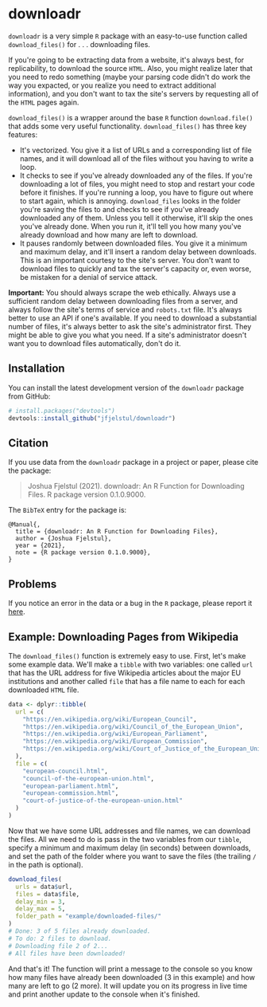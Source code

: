 
# downloadr

`downloadr` is a very simple `R` package with an easy-to-use function called `download_files()` for . . .  downloading files. 

If you're going to be extracting data from a website, it's always best, for replicability, to download the source `HTML`. Also, you might realize later that you need to redo something (maybe your parsing code didn't do work the way you expacted, or you realize you need to extract additional information), and you don't want to tax the site's servers by requesting all of the `HTML` pages again. 

`download_files()` is a wrapper around the base `R` function `download.file()` that adds some very useful functionality. `download_files()` has three key features:

- It's vectorized. You give it a list of URLs and a corresponding list of file names, and it will download all of the files without you having to write a loop. 
- It checks to see if you've already downloaded any of the files. If you're downloading a lot of files, you might need to stop and restart your code before it finishes. If you're running a loop, you have to figure out where to start again, which is annoying. `download_files` looks in the folder you're saving the files to and checks to see if you've already downloaded any of them. Unless you tell it otherwise, it'll skip the ones you've already done. When you run it, it'll tell you how many you've already download and how many are left to download. 
- It pauses randomly between downloaded files. You give it a minimum and maximum delay, and it'll insert a random delay between downloads. This is an important courtesy to the site's server. You don't want to download files to quickly and tax the server's capacity or, even worse, be mistaken for a denial of service attack. 

**Important:** You should always scrape the web ethically. Always use a sufficient random delay between downloading files from a server, and always follow the site's terms of service and `robots.txt` file. It's always better to use an API if one's available. If you need to download a substantial number of files, it's always better to ask the site's administrator first. They might be able to give you what you need. If a site's administrator doesn't want you to download files automatically, don't do it. 

## Installation

You can install the latest development version of the `downloadr` package from GitHub:

```r
# install.packages("devtools")
devtools::install_github("jfjelstul/downloadr")
```

## Citation

If you use data from the `downloadr` package in a project or paper, please cite the package:

> Joshua Fjelstul (2021). downloadr: An R Function for Downloading Files. R package version 0.1.0.9000.

The `BibTeX` entry for the package is:

```
@Manual{,
  title = {downloadr: An R Function for Downloading Files},
  author = {Joshua Fjelstul},
  year = {2021},
  note = {R package version 0.1.0.9000},
}
```

## Problems

If you notice an error in the data or a bug in the `R` package, please report it [here](https://github.com/jfjelstul/downloadr/issues).

## Example: Downloading Pages from Wikipedia

The `download_files()` function is extremely easy to use. First, let's make some example data. We'll make a `tibble` with two variables: one called `url` that has the URL address for five Wikipedia articles about the major EU institutions and another called `file` that has a file name to each for each downloaded `HTML` file. 

```r
data <- dplyr::tibble(
  url = c(
    "https://en.wikipedia.org/wiki/European_Council",
    "https://en.wikipedia.org/wiki/Council_of_the_European_Union",
    "https://en.wikipedia.org/wiki/European_Parliament",
    "https://en.wikipedia.org/wiki/European_Commission",
    "https://en.wikipedia.org/wiki/Court_of_Justice_of_the_European_Union"
  ),
  file = c(
    "european-council.html",
    "council-of-the-european-union.html",
    "european-parliament.html",
    "european-commission.html",
    "court-of-justice-of-the-european-union.html"
  )
)
```

Now that we have some URL addresses and file names, we can download the files. All we need to do is pass in the two variables from our `tibble`, specify a minimum and maximum delay (in seconds) between downloads, and set the path of the folder where you want to save the files (the trailing `/` in the path is optional). 

```r
download_files(
  urls = data$url,
  files = data$file,
  delay_min = 3,
  delay_max = 5,
  folder_path = "example/downloaded-files/"
)
# Done: 3 of 5 files already downloaded.
# To do: 2 files to download.                                   
# Downloading file 2 of 2...                                                                          
# All files have been downloaded!
```

And that's it! The function will print a message to the console so you know how many files have already been downloaded (3 in this example) and how many are left to go (2 more). It will update you on its progress in live time and print another update to the console when it's finished. 

